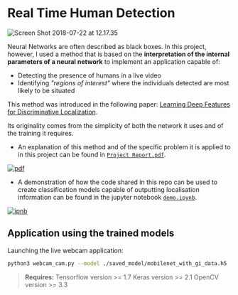 
# Real Time Human Detection

![Screen Shot 2018-07-22 at 12.17.35](https://i.imgur.com/RCcHhj8.jpg)

Neural Networks are often described as black boxes. In this project, however, I used a method that is based on the **interpretation of the internal parameters of a neural network** to implement an application capable of:
- Detecting the presence of humans in a live video
- Identifying *"regions of interest"* where the individuals detected are most likely to be situated

This method was introduced in the following paper: [Learning Deep Features for Discriminative Localization](http://cnnlocalization.csail.mit.edu/Zhou_Learning_Deep_Features_CVPR_2016_paper.pdf).

Its originality comes from the simplicity of both the network it uses and of the training it requires.

- An explanation of this method and of the specific problem it is applied to in this project can be found in [`Project Report.pdf`](https://github.com/Selim78/real-time-human-detection).

[![pdf](https://i.imgur.com/B6YCmjn.png)](https://github.com/Selim78/real-time-human-detection)
- A demonstration of how the code shared in this repo can be used to create classification models capable of outputting localisation information can be found in the jupyter notebook [`demo.ipynb`](https://github.com/Selim78/real-time-human-detection/blob/master/demo.ipynb).

[![ipnb](https://i.imgur.com/mYZfwXl.png)](https://github.com/Selim78/real-time-human-detection/blob/master/demo.ipynb)

## Application using the trained models

Launching the live webcam application:

``` sh
python3 webcam_cam.py --model ./saved_model/mobilenet_with_gi_data.h5
```

>**Requires:**
>Tensorflow version     >= 1.7
>Keras version         >= 2.1
>OpenCV version         >= 3.3
